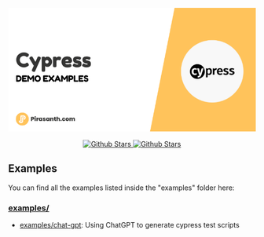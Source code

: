 <p align="center">
<img src="/assets/banner.png" alt="Github Stars" />
</p>
   <p align="center" style="align: center;">
      <a href="https://github.com/pirasanthan-jesugeevegan/cypress-demo-examples/stargazers">
        <img src="https://img.shields.io/github/stars/pirasanthan-jesugeevegan/cypress-demo-examples" alt="Github Stars" />
      </a>
      <a href="/LICENSE">
        <img src="https://img.shields.io/github/license/pirasanthan-jesugeevegan/cypress-demo-examples" alt="Github Stars" />
      </a>
      
   </p>
   
## Examples

You can find all the examples listed inside the "examples" folder here:

### [examples/](examples/)
- [examples/chat-gpt](examples/chat-gpt): Using ChatGPT to generate cypress test scripts
